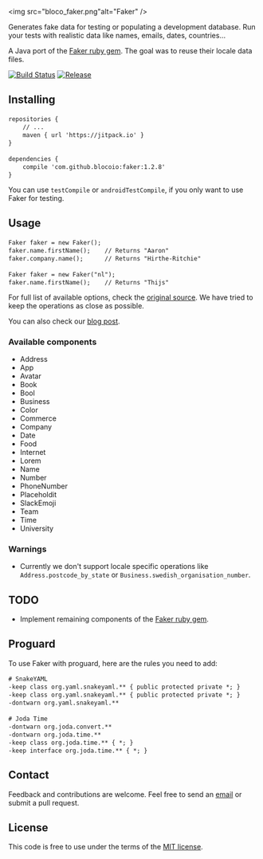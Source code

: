 <img src="bloco_faker.png"alt="Faker" />

Generates fake data for testing or populating a development database.
Run your tests with realistic data like names, emails, dates, countries...

A Java port of the [Faker ruby gem](https://github.com/stympy/faker/).
The goal was to reuse their locale data files.

[![Build Status](https://travis-ci.org/blocoio/faker.svg?branch=master)](https://travis-ci.org/blocoio/faker)
[![Release](https://img.shields.io/github/release/blocoio/faker.svg?label=maven)](https://jitpack.io/#blocoio/faker)

## Installing

    repositories {
        // ...
        maven { url 'https://jitpack.io' }
    }

    dependencies {
        compile 'com.github.blocoio:faker:1.2.8'
    }

You can use ```testCompile``` or ```androidTestCompile```, if you only want to use Faker for testing.

## Usage

    Faker faker = new Faker();
    faker.name.firstName();    // Returns "Aaron"
    faker.company.name();      // Returns "Hirthe-Ritchie"

    Faker faker = new Faker("nl");
    faker.name.firstName();    // Returns "Thijs"

For full list of available options, check the [original source](https://github.com/stympy/faker/blob/master/README.md).
We have tried to keep the operations as close as possible.

You can also check our [blog post](https://www.bloco.io/blog/faker-a-library-to-generate-fake-data-for-java-android).

### Available components

 - Address
 - App
 - Avatar
 - Book
 - Bool
 - Business
 - Color
 - Commerce
 - Company
 - Date
 - Food
 - Internet
 - Lorem
 - Name
 - Number
 - PhoneNumber
 - Placeholdit
 - SlackEmoji
 - Team
 - Time
 - University

### Warnings

 - Currently we don't support locale specific operations
 like ```Address.postcode_by_state``` or ```Business.swedish_organisation_number```.

## TODO

 - Implement remaining components of the [Faker ruby gem](https://github.com/stympy/faker/).

## Proguard

To use Faker with proguard, here are the rules you need to add:

    # SnakeYAML
    -keep class org.yaml.snakeyaml.** { public protected private *; }
    -keep class org.yaml.snakeyaml.** { public protected private *; }
    -dontwarn org.yaml.snakeyaml.**
    
    # Joda Time
    -dontwarn org.joda.convert.**
    -dontwarn org.joda.time.**
    -keep class org.joda.time.** { *; }
    -keep interface org.joda.time.** { *; }


## Contact

Feedback and contributions are welcome.
Feel free to send an [email](mailto:hello@bloco.io) or submit a pull request.

## License

This code is free to use under the terms of the [MIT license](http://opensource.org/licenses/MIT).
